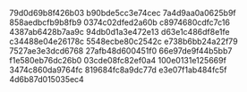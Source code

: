 79d0d69b8f426b03
b90bde5cc3e74cec
7a4d9aa0a0625b9f
858aedbcfb9b8fb9
0374c02dfed2a60b
c8974680cdfc7c16
4387ab6428b7aa9c
94db0d1a3e472e13
d63e1c486df8e1fe
c34488e04e26178c
5548ecbe80c2542c
e738b6bb24a22f79
7527ae3e3dcd6768
27afb48d600451f0
66e97de9f44b5bb7
f1e580eb76dc26b0
03cde08fc82ef0a4
100e0131e125669f
3474c860da9764fc
819684fc8a9dc77d
e3e07f1ab484fc5f
4d6b87d015035ec4
